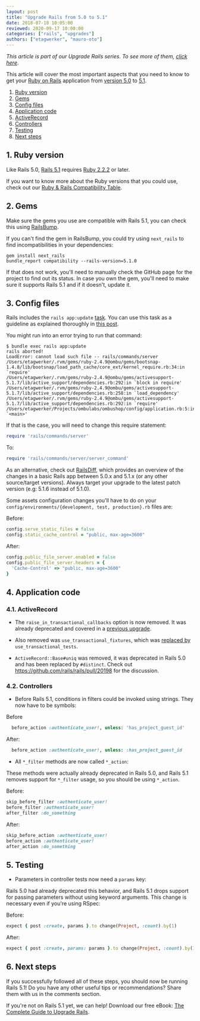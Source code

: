 ```yaml
---
layout: post
title: "Upgrade Rails from 5.0 to 5.1"
date: 2018-07-18 10:05:00
reviewed: 2020-09-17 10:00:00
categories: ["rails", "upgrades"]
authors: ["etagwerker", "mauro-oto"]
---
```


_This article is part of our Upgrade Rails series. To see more of them, [click here](https://fastruby.io/blog/tags/upgrades)_.

This article will cover the most important aspects that you need to know to get
your [Ruby on Rails](http://rubyonrails.org/) application from [version 5.0](http://guides.rubyonrails.org/5_0_release_notes.html) to [5.1](http://guides.rubyonrails.org/5_1_release_notes.html).

<!--more-->

1. [Ruby version](#ruby-version)
2. [Gems](#gems)
3. [Config files](#config-files)
4. [Application code](#application-code)
  1. [ActiveRecord](#active-record)
  2. [Controllers](#controllers)
5. [Testing](#testing)
6. [Next steps](#next-steps)

<h2 id="ruby-version">1. Ruby version</h2>

Like Rails 5.0, [Rails 5.1](https://weblog.rubyonrails.org/2017/4/27/Rails-5-1-final/) requires [Ruby 2.2.2](https://www.ruby-lang.org/en/news/2015/04/13/ruby-2-2-2-released/) or later.

If you want to know more about the Ruby versions that you could use, check out our
[Ruby & Rails Compatibility Table](https://www.fastruby.io/blog/ruby/rails/versions/compatibility-table.html).

<h2 id="gems">2. Gems</h2>

Make sure the gems you use are compatible with Rails 5.1, you can check this
using [RailsBump](https://www.railsbump.org).

If you can't find the gem in RailsBump, you could try using `next_rails` to
find incompatibilities in your dependencies:

```
gem install next_rails
bundle_report compatibility --rails-version=5.1.0
```

If that does not work, you'll need to manually check the GitHub page for the project to
find out its status. In case you own the gem, you'll need to make sure it
supports Rails 5.1 and if it doesn't, update it.

<h2 id="config-files">3. Config files</h2>

Rails includes the `rails app:update` [task](http://edgeguides.rubyonrails.org/upgrading_ruby_on_rails.html#the-update-task).
You can use this task as a guideline as explained thoroughly in
[this post](http://thomasleecopeland.com/2015/08/06/running-rails-update.html).

You might run into an error trying to run that command:

```
$ bundle exec rails app:update
rails aborted!
LoadError: cannot load such file -- rails/commands/server
/Users/etagwerker/.rvm/gems/ruby-2.4.9@ombu/gems/bootsnap-1.4.8/lib/bootsnap/load_path_cache/core_ext/kernel_require.rb:34:in `require'
/Users/etagwerker/.rvm/gems/ruby-2.4.9@ombu/gems/activesupport-5.1.7/lib/active_support/dependencies.rb:292:in `block in require'
/Users/etagwerker/.rvm/gems/ruby-2.4.9@ombu/gems/activesupport-5.1.7/lib/active_support/dependencies.rb:258:in `load_dependency'
/Users/etagwerker/.rvm/gems/ruby-2.4.9@ombu/gems/activesupport-5.1.7/lib/active_support/dependencies.rb:292:in `require'
/Users/etagwerker/Projects/ombulabs/ombushop/config/application.rb:5:in `<main>'
```

If that is the case, you will need to change this require statement:

```ruby
require 'rails/commands/server'
```

To:

```ruby
require 'rails/commands/server/server_command'
```

As an alternative, check out [RailsDiff](http://railsdiff.org/5.0.7.2/5.1.7),
which provides an overview of the changes in a basic Rails app between 5.0.x and
5.1.x (or any other source/target versions). Always target your upgrade to the
latest patch version (e.g: 5.1.6 instead of 5.1.0).

Some assets configuration changes you'll have to do on your
`config/environments/{development, test, production}.rb` files are:

Before:

```ruby
config.serve_static_files = false
config.static_cache_control = "public, max-age=3600"
```

After:

```ruby
config.public_file_server.enabled = false
config.public_file_server.headers = {
  'Cache-Control' => "public, max-age=3600"
}
```

<h2 id="application-code">4. Application code</h2>

<h3 id="active-record">4.1. ActiveRecord</h2>

- The `raise_in_transactional_callbacks` option is now removed. It was
already deprecated and covered in a [previous upgrade](https://fastruby.io/blog/rails/upgrades/upgrade-rails-from-4-1-to-4-2.html).

- Also removed was `use_transactional_fixtures`, which was [replaced by](https://github.com/rails/rails/pull/19282)
`use_transactional_tests`.

- `ActiveRecord::Base#uniq` was removed, it was deprecated in Rails 5.0 and has
been replaced by `#distinct`. Check out https://github.com/rails/rails/pull/20198
for the discussion.

<h3 id="controllers">4.2. Controllers</h2>

- Before Rails 5.1, conditions in filters could be invoked using strings. They
now have to be symbols:

 Before

```ruby
  before_action :authenticate_user!, unless: 'has_project_guest_id'
```

After:

```ruby
  before_action :authenticate_user!, unless: :has_project_guest_id
```

- All `*_filter` methods are now called `*_action`:

These methods were actually already deprecated in Rails 5.0, and Rails 5.1
removes support for `*_filter` usage, so you should be using `*_action`.

Before:

```ruby
skip_before_filter :authenticate_user!
before_filter :authenticate_user!
after_filter :do_something
```

After:

```ruby
skip_before_action :authenticate_user!
before_action :authenticate_user!
after_action :do_something
```

<h2 id="testing">5. Testing</h2>

- Parameters in controller tests now need a `params` key:

Rails 5.0 had already deprecated this behavior, and Rails 5.1 drops support for
passing parameters without using keyword arguments. This change is necessary
even if you're using RSpec:

Before:

```ruby
expect { post :create, params }.to change(Project, :count).by(1)
```

After:

```ruby
expect { post :create, params: params }.to change(Project, :count).by(1)
```

<h2 id="next-steps">6. Next steps</h2>

If you successfully followed all of these steps, you should now be running Rails 5.1! Do you have any other useful tips or recommendations? Share them with us in the comments section.

If you're not on Rails 5.1 yet, we can help! Download our free eBook: [The Complete Guide to Upgrade Rails](https://www.fastruby.io/).
